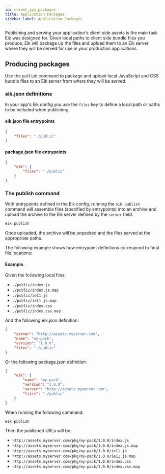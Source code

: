```yaml
---
id: client_app_packages
title: Application Packages
sidebar_label: Application Packages
---
```


Publishing and serving your application's client side assets is the main task Eik was designed for. Given local paths to client side bundle files you produce, Eik will package up the files and upload them to an Eik server where they will be served for use in your production applications.

## Producing packages

Use the `publish` command to package and upload local JavaScript and CSS bundle files to an Eik server from where they will be served.

### eik.json definitions

In your app's Eik config you use the `files` key to define a local path or paths to be included when publishing.

#### eik.json file entrypoints

```json
{
    "files": "./public"
}
```

#### package.json file entrypoints

```json
{
    "eik": {
        "files": "./public"
    }
}
```

### The publish command

With entrypoints defined in the Eik config, running the `eik publish` command will assemble files (specified by entrypoints) into an archive and upload the archive to the Eik server defined by the `server` field.

```sh
eik publish
```

Once uploaded, the archive will be unpacked and the files served at the appropriate paths.

The following example shows how entrypoint definitions correspond to final file locations:

#### Example.

Given the following local files:

* `./public/index.js`
* `./public/index.js.map`
* `./public/ie11.js`
* `./public/ie11.js.map`
* `./public/index.css`
* `./public/index.css.map`

And the following eik.json definition:

```json
{
    "server": "http://assets.myserver.com",
    "name": "my-pack",
    "version": "1.0.0",
    "files": "./public"
}
```

Or the following package.json definition:

```json
{
    "eik": {
        "name": "my-pack",
        "version": "1.0.0",
        "server": "http://assets.myserver.com",
        "files": "./public"
    }
}
```

When running the following command:

```sh
eik publish
```

Then the published URLs will be:

* `http://assets.myserver.com/pkg/my-pack/1.0.0/index.js`
* `http://assets.myserver.com/pkg/my-pack/1.0.0/index.js.map`
* `http://assets.myserver.com/pkg/my-pack/1.0.0/ie11.js`
* `http://assets.myserver.com/pkg/my-pack/1.0.0/ie11.js.map`
* `http://assets.myserver.com/pkg/my-pack/1.0.0/index.css`
* `http://assets.myserver.com/pkg/my-pack/1.0.0/index.css.map`
